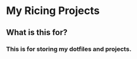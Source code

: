 # **My Ricing Projects**

## **What is this for?**
### This is for storing my dotfiles and projects.